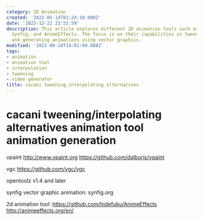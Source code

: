 ```yaml
---
category: 2D Animation
created: '2022-05-14T02:24:10.000Z'
date: '2023-12-22 23:52:59'
description: This article explores different 2D animation tools such as vPaint, vGC,
  Synfig, and AnimeEffects. The focus is on their capabilities in tweening, interpolating,
  and generating animations using vector graphics.
modified: '2022-08-18T14:01:09.888Z'
tags:
- animation
- animation tool
- interpolation
- tweening
- video generator
title: cacani tweening_interpolating alternatives
---
```


# cacani tweening/interpolating alternatives animation tool animation generation

vpaint
http://www.vpaint.org
https://github.com/dalboris/vpaint

vgc
https://github.com/vgc/vgc

opentoolz v1.4 and later

synfig vector graphic animation:
synfig.org

2d animation tool:
https://github.com/hidefuku/AnimeEffects
http://animeeffects.org/en/

